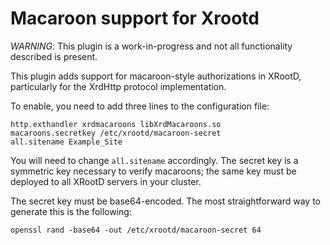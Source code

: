 
Macaroon support for Xrootd
===========================

*WARNING*: This plugin is a work-in-progress and not all functionality described
is present.

This plugin adds support for macaroon-style authorizations in XRootD, particularly
for the XrdHttp protocol implementation.

To enable, you need to add three lines to the configuration file:

```
http.exthandler xrdmacaroons libXrdMacaroons.so
macaroons.secretkey /etc/xrootd/macaroon-secret
all.sitename Example_Site
```

You will need to change `all.sitename` accordingly.  The secret key is a symmetric
key necessary to verify macaroons; the same key must be deployed to all XRootD
servers in your cluster.

The secret key must be base64-encoded.  The most straightforward way to generate
this is the following:

```
openssl rand -base64 -out /etc/xrootd/macaroon-secret 64
```
